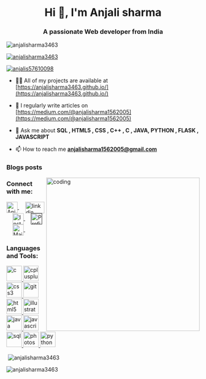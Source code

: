 <h1 align="center">Hi 👋, I'm Anjali sharma</h1>
<h3 align="center">A passionate Web developer from India</h3>

<p align="left"> <img src="https://komarev.com/ghpvc/?username=anjalisharma3463&label=Profile%20views&color=0e75b6&style=flat" alt="anjalisharma3463" /> </p>

<p align="left"> <a href="https://github.com/ryo-ma/github-profile-trophy"><img src="https://github-profile-trophy.vercel.app/?username=anjalisharma3463" alt="anjalisharma3463" /></a> </p>

<p align="left"> <a href="https://twitter.com/anjalis57610098" target="blank"><img src="https://img.shields.io/twitter/follow/anjalis57610098?logo=twitter&style=for-the-badge" alt="anjalis57610098" /></a> </p>

- 👨‍💻 All of my projects are available at [https://anjalisharma3463.github.io/](https://anjalisharma3463.github.io/)

- 📝 I regularly write articles on [https://medium.com/@anjalisharma1562005](https://medium.com/@anjalisharma1562005)

- 💬 Ask me about **SQL , HTML5 , CSS , C++ , C , JAVA, PYTHON , FLASK , JAVASCRIPT**

- 📫 How to reach me **anjalisharma1562005@gmail.com**

### Blogs posts
<!-- BLOG-POST-LIST:START -->
<!-- BLOG-POST-LIST:END -->
<img align ="right" alt="coding" width="400" src="https://steamuserimages-a.akamaihd.net/ugc/1631947648964785474/81CBA15178466DD47195A239232202E78987B714/?imw=637&imh=358&ima=fit&impolicy=Letterbox&imcolor=%23000000&letterbox=true">
<h3 align="left">Connect with me:</h3>
<p align="left">
  <a href="https://twitter.com/AnjaliS57610098">
  <img align="center" alt="Anjalisharma| Twitter" width="29px" src="https://help.twitter.com/content/dam/help-twitter/brand/logo.png" />
</a>&nbsp; &nbsp;
<a href="https://www.linkedin.com/in/anjali-sharma%F0%9F%9A%80-760a06238/ ">
  <img align="center" alt="linkdin" width="50px" height="30px" src="https://assets.stickpng.com/images/580b57fcd9996e24bc43c528.png"   />
</a>&nbsp; &nbsp;
<a href="https://www.instagram.com/coder_infinity1/ ">
  <img align="center" alt="Instagram" width="29px" src="https://assets.stickpng.com/images/580b57fcd9996e24bc43c521.png" />
</a>&nbsp; &nbsp;
<a href="">
  <img align="center" alt="Profile" width="29px" src="https://www.freepnglogos.com/uploads/discord-logo-png/discord-u2013-swiss-geeks-23.png" />
</a>&nbsp; &nbsp;
<a href="anjalisharma1562005@gmail.com">
  <img align="center" alt=" Mail" width="29px" src="https://storage.googleapis.com/gweb-uniblog-publish-prod/images/Gmail.max-1100x1100.png" />
</a>&nbsp; &nbsp;
</p>


<h3 align="left">Languages and Tools:</h3>
<p align="left">
  <a href="https://www.cprogramming.com/" target="_blank" rel="noreferrer">
    <img src="https://i.pinimg.com/originals/6e/46/e7/6e46e7dbe2bb73dacc055e5dbd85c3ad.png" alt="c" width="40" height="40"/>
  </a>
  <a href="https://www.w3schools.com/cpp/" target="_blank" rel="noreferrer">
    <img src="https://w7.pngwing.com/pngs/46/626/png-transparent-c-logo-the-c-programming-language-computer-icons-computer-programming-source-code-programming-miscellaneous-template-blue.png" alt="cplusplus" width="40" height="40"/>
  </a>
  <a href="https://www.w3schools.com/css/" target="_blank" rel="noreferrer">
    <img src="https://w7.pngwing.com/pngs/696/424/png-transparent-logo-css-css3-thumbnail.png" alt="css3" width="40" height="40"/>
  </a>
  <a href="https://git-scm.com/" target="_blank" rel="noreferrer">
    <img src="https://upload.wikimedia.org/wikipedia/commons/thumb/3/3f/Git_icon.svg/1200px-Git_icon.svg.png" alt="git" width="40" height="40"/>
  </a>
  <a href="https://www.w3.org/html/" target="_blank" rel="noreferrer">
    <img src="https://w7.pngwing.com/pngs/201/90/png-transparent-logo-html-html5.png" alt="html5" width="40" height="40"/>
  </a>
  <a href="https://www.adobe.com/in/products/illustrator.html" target="_blank" rel="noreferrer">
    <img src="https://w7.pngwing.com/pngs/576/126/png-transparent-logo-brand-adobe-certified-expert-adobe-systems-ibm-watson-logo-angle-text-logo.png" alt="illustrator" width="40" height="40"/>
  </a>
  <a href="https://www.java.com" target="_blank" rel="noreferrer">
    <img src="https://w7.pngwing.com/pngs/578/816/png-transparent-java-class-file-java-platform-standard-edition-java-development-kit-java-runtime-environment-coffee-jar-text-class-orange-thumbnail.png" alt="java" width="40" height="40"/>
  </a>
  <a href="https://developer.mozilla.org/en-US/docs/Web/JavaScript" target="_blank" rel="noreferrer">
    <img src="https://w1.pngwing.com/pngs/136/126/png-transparent-javascript-logo-angularjs-nodejs-computer-programming-web-development-computer-software-jquery-yellow.png" alt="javascript" width="40" height="40"/>
  </a>
  <a href="https://www.sql.com/" target="_blank" rel="noreferrer">
    <img src="https://w7.pngwing.com/pngs/170/924/png-transparent-microsoft-sql-server-microsoft-azure-sql-database-microsoft-text-logo-microsoft-azure-thumbnail.png" alt="sql" width="40" height="40"/>
  </a>
  <a href="https://www.photoshop.com/en" target="_blank" rel="noreferrer">
    <img src="https://w7.pngwing.com/pngs/818/370/png-transparent-photoshop-2020-logo-icon-thumbnail.png" alt="photoshop" width="40" height="40"/>
  </a>
  <a href="https://www.python.org" target="_blank" rel="noreferrer">
    <img src="https://w7.pngwing.com/pngs/203/252/png-transparent-python-javascript-programming-language-c-others-angle-text-logo-thumbnail.png" alt="python" width="40" height="40"/>
  </a>
</p>

   
 

<p>&nbsp;<img align="center" src="https://github-readme-stats.vercel.app/api?username=anjalisharma3463&show_icons=true&locale=en&theme=tokyonight" alt="anjalisharma3463" /></p>

<p><img align="center" src="https://github-readme-streak-stats.herokuapp.com/?user=anjalisharma3463&theme=tokyonight" alt="anjalisharma3463" /></p>

